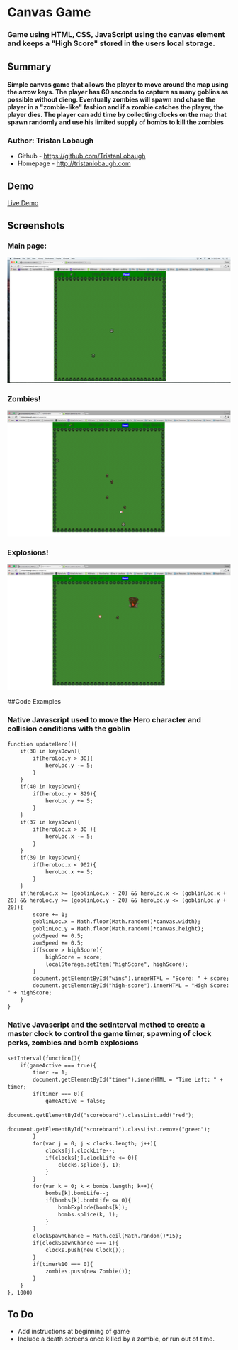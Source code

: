 # Canvas Game

### Game using HTML, CSS, JavaScript using the canvas element and keeps a "High Score" stored in the users local storage.

## Summary

#### Simple canvas game that allows the player to move around the map using the arrow keys. The player has 60 seconds to capture as many goblins as possible without dieng. Eventually zombies will spawn and chase the player in a "zombie-like" fashion and if a zombie catches the player, the player dies. The player can add time by collecting clocks on the map that spawn randomly and use his limited supply of bombs to kill the zombies

### Author: Tristan Lobaugh 
+ Github - https://github.com/TristanLobaugh
+ Homepage - http://tristanlobaugh.com

## Demo

[Live Demo](http://tristanlobaugh.com/canvasgame)

## Screenshots

### Main page:
![alt text](https://raw.githubusercontent.com/TristanLobaugh/canvasgame/master/img/main.png)

### Zombies!
![alt text](https://raw.githubusercontent.com/TristanLobaugh/canvasgame/master/img/zombies.png)

### Explosions!
![alt text](https://raw.githubusercontent.com/TristanLobaugh/canvasgame/master/img/clock_explosion.png)

##Code Examples

### Native Javascript used to move the Hero character and collision conditions with the goblin
```
function updateHero(){
	if(38 in keysDown){
		if(heroLoc.y > 30){
			heroLoc.y -= 5;
		}
	}
	if(40 in keysDown){
		if(heroLoc.y < 829){
			heroLoc.y += 5;
		}
	}
	if(37 in keysDown){
		if(heroLoc.x > 30 ){
			heroLoc.x -= 5;
		}
	}
	if(39 in keysDown){
		if(heroLoc.x < 902){
			heroLoc.x += 5;
		}
	}
	if(heroLoc.x >= (goblinLoc.x - 20) && heroLoc.x <= (goblinLoc.x + 20) && heroLoc.y >= (goblinLoc.y - 20) && heroLoc.y <= (goblinLoc.y + 20)){
		score += 1;
		goblinLoc.x = Math.floor(Math.random()*canvas.width);
		goblinLoc.y = Math.floor(Math.random()*canvas.height);
		gobSpeed += 0.5;
		zomSpeed += 0.5;
		if(score > highScore){
			highScore = score;
			localStorage.setItem("highScore", highScore);
		}
		document.getElementById("wins").innerHTML = "Score: " + score;
		document.getElementById("high-score").innerHTML = "High Score: " + highScore;
	}
}
```

### Native Javascript and the setInterval method to create a master clock to control the game timer, spawning of clock perks, zombies and bomb explosions
```
setInterval(function(){
	if(gameActive === true){
		timer -= 1;
		document.getElementById("timer").innerHTML = "Time Left: " + timer;
		if(timer === 0){
			gameActive = false;
			document.getElementById("scoreboard").classList.add("red");
			document.getElementById("scoreboard").classList.remove("green");
		}
		for(var j = 0; j < clocks.length; j++){
			clocks[j].clockLife--;
			if(clocks[j].clockLife <= 0){
				clocks.splice(j, 1);
			}
		}
		for(var k = 0; k < bombs.length; k++){
			bombs[k].bombLife--;
			if(bombs[k].bombLife <= 0){
				bombExplode(bombs[k]);
				bombs.splice(k, 1);
			}
		}
		clockSpawnChance = Math.ceil(Math.random()*15);  
		if(clockSpawnChance === 1){
			clocks.push(new Clock());
		}
		if(timer%10 === 0){
			zombies.push(new Zombie());
		}
	}
}, 1000)
```

## To Do
+ Add instructions at beginning of game
+ Include a death screens once killed by a zombie, or run out of time.
